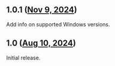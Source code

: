 ## 1.0.1 ([Nov 9, 2024](https://github.com/ramensoftware/windhawk-mods/blob/b3712cc03e6f39212f8e7e79b91acb36e87b2507/mods/legacy-alt-tab.wh.cpp))

Add info on supported Windows versions.

## 1.0 ([Aug 10, 2024](https://github.com/ramensoftware/windhawk-mods/blob/00ded682e58440e653b80814a164723252f65c46/mods/legacy-alt-tab.wh.cpp))

Initial release.
